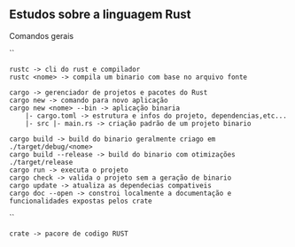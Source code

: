 ## Estudos sobre a linguagem Rust

Comandos gerais

``


    rustc -> cli do rust e compilador
    rustc <nome> -> compila um binario com base no arquivo fonte

    cargo -> gerenciador de projetos e pacotes do Rust
    cargo new -> comando para novo aplicação
    cargo new <nome> --bin -> aplicação binaria
        |- cargo.toml -> estrutura e infos do projeto, dependencias,etc...
        |- src |- main.rs -> criação padrão de um projeto binario

    cargo build -> build do binario geralmente criago em ./target/debug/<nome>
    cargo build --release -> build do binario com otimizações ./target/release
    cargo run -> executa o projeto 
    cargo check -> valida o projeto sem a geração de binario
    cargo update -> atualiza as dependecias compativeis
    cargo doc --open -> constroi localmente a documentação e funcionalidades expostas pelos crate


``

    crate -> pacore de codigo RUST